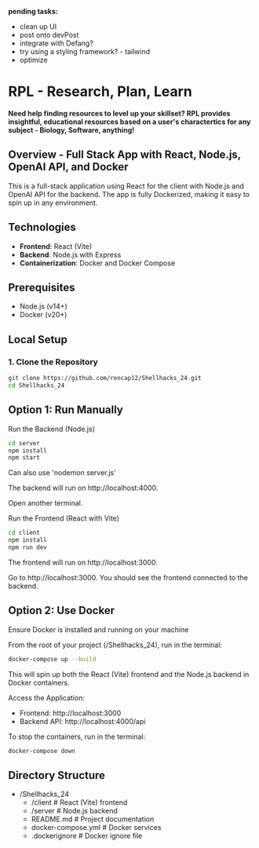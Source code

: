 **pending tasks:**
- clean up UI
- post onto devPost
- integrate with Defang?
- try using a styling framework? - tailwind
- optimize


# RPL - Research, Plan, Learn

**Need help finding resources to level up your skillset? RPL provides insightful, educational resources based on a user's charactertics for any subject - Biology, Software, anything!**

## Overview - Full Stack App with React, Node.js, OpenAI API, and Docker
This is a full-stack application using React for the client with Node.js and OpenAI API for the backend. The app is fully Dockerized, making it easy to spin up in any environment.

## Technologies
- **Frontend**: React (Vite)
- **Backend**: Node.js with Express
- **Containerization**: Docker and Docker Compose

## Prerequisites
- Node.js (v14+)
- Docker (v20+)

## Local Setup

### 1. Clone the Repository
```bash
git clone https://github.com/rencap12/Shellhacks_24.git
cd Shellhacks_24
```

## Option 1: Run Manually
Run the Backend (Node.js)
```bash
cd server
npm install
npm start
```
Can also use 'nodemon server.js'

The backend will run on http://localhost:4000.


Open another terminal.

Run the Frontend (React with Vite)
```bash
cd client
npm install
npm run dev
```
The frontend will run on http://localhost:3000.

Go to http://localhost:3000. You should see the frontend connected to the backend.


## Option 2: Use Docker
Ensure Docker is installed and running on your machine

From the root of your project (/Shellhacks_24), run in the terminal:
```bash
docker-compose up --build
```
This will spin up both the React (Vite) frontend and the Node.js backend in Docker containers.

Access the Application:
- Frontend: http://localhost:3000
- Backend API: http://localhost:4000/api

To stop the containers, run in the terminal:
```bash
docker-compose down
```

## Directory Structure
- /Shellhacks_24
  - /client  # React (Vite) frontend
  - /server  # Node.js backend
  - README.md  # Project documentation
  - docker-compose.yml  # Docker services
  - .dockerignore  # Docker ignore file

